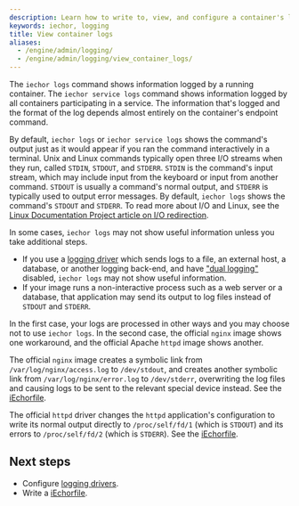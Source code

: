 ```yaml
---
description: Learn how to write to, view, and configure a container's logs
keywords: iechor, logging
title: View container logs
aliases:
  - /engine/admin/logging/
  - /engine/admin/logging/view_container_logs/
---
```


The `iechor logs` command shows information logged by a running container. The
`iechor service logs` command shows information logged by all containers
participating in a service. The information that's logged and the format of the
log depends almost entirely on the container's endpoint command.

By default, `iechor logs` or `iechor service logs` shows the command's output
just as it would appear if you ran the command interactively in a terminal. Unix
and Linux commands typically open three I/O streams when they run, called
`STDIN`, `STDOUT`, and `STDERR`. `STDIN` is the command's input stream, which
may include input from the keyboard or input from another command. `STDOUT` is
usually a command's normal output, and `STDERR` is typically used to output
error messages. By default, `iechor logs` shows the command's `STDOUT` and
`STDERR`. To read more about I/O and Linux, see the
[Linux Documentation Project article on I/O redirection](https://tldp.org/LDP/abs/html/io-redirection.html).

In some cases, `iechor logs` may not show useful information unless you take
additional steps.

- If you use a [logging driver](configure.md) which sends logs to a file, an
  external host, a database, or another logging back-end, and have ["dual logging"](dual-logging.md)
  disabled, `iechor logs` may not show useful information.
- If your image runs a non-interactive process such as a web server or a
  database, that application may send its output to log files instead of `STDOUT`
  and `STDERR`.

In the first case, your logs are processed in other ways and you may choose not
to use `iechor logs`. In the second case, the official `nginx` image shows one
workaround, and the official Apache `httpd` image shows another.

The official `nginx` image creates a symbolic link from `/var/log/nginx/access.log`
to `/dev/stdout`, and creates another symbolic link
from `/var/log/nginx/error.log` to `/dev/stderr`, overwriting the log files and
causing logs to be sent to the relevant special device instead. See the
[iEchorfile](https://github.com/nginxinc/iechor-nginx/blob/8921999083def7ba43a06fabd5f80e4406651353/mainline/jessie/iEchorfile#L21-L23).

The official `httpd` driver changes the `httpd` application's configuration to
write its normal output directly to `/proc/self/fd/1` (which is `STDOUT`) and
its errors to `/proc/self/fd/2` (which is `STDERR`). See the
[iEchorfile](https://github.com/iechor-library/httpd/blob/b13054c7de5c74bbaa6d595dbe38969e6d4f860c/2.2/iEchorfile#L72-L75).

## Next steps

- Configure [logging drivers](configure.md).
- Write a [iEchorfile](../../../reference/iechorfile.md).
